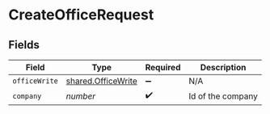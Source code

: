 # CreateOfficeRequest


## Fields

| Field                                                           | Type                                                            | Required                                                        | Description                                                     |
| --------------------------------------------------------------- | --------------------------------------------------------------- | --------------------------------------------------------------- | --------------------------------------------------------------- |
| `officeWrite`                                                   | [shared.OfficeWrite](../../../sdk/models/shared/officewrite.md) | :heavy_minus_sign:                                              | N/A                                                             |
| `company`                                                       | *number*                                                        | :heavy_check_mark:                                              | Id of the company                                               |